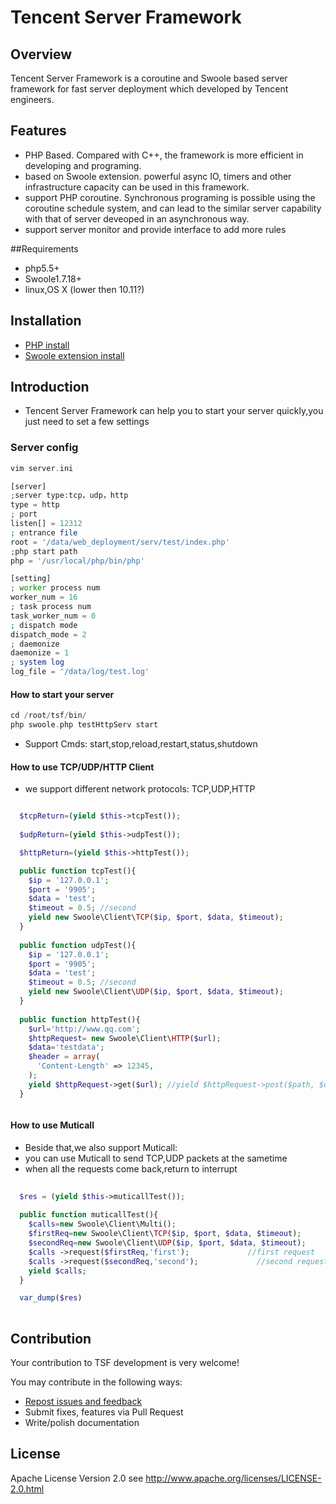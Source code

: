 Tencent Server Framework
=======================

## Overview

Tencent Server Framework is a coroutine and Swoole based server framework for fast server deployment which developed by Tencent engineers.


## Features

- PHP Based. Compared with C++, the framework is more efficient in developing and programing.
- based on Swoole extension. powerful async IO, timers and other infrastructure capacity can be used in this framework.
- support PHP coroutine. Synchronous programing is possible using the coroutine schedule system, and can lead to the similar server capability with that of server deveoped in an asynchronous way.
- support server monitor and provide interface to add more rules 


##Requirements

- php5.5+ 
- Swoole1.7.18+
- linux,OS X (lower then 10.11?)

## Installation
- [PHP install](https://github.com/php/php-src)
- [Swoole extension install](https://github.com/swoole/swoole-src)

## Introduction

- Tencent Server Framework can help you to start your server quickly,you just need to set a few settings

### Server config

```php
vim server.ini

[server]
;server type:tcp，udp，http
type = http
; port
listen[] = 12312
; entrance file
root = '/data/web_deployment/serv/test/index.php'
;php start path
php = '/usr/local/php/bin/php'

[setting]
; worker process num
worker_num = 16
; task process num
task_worker_num = 0
; dispatch mode
dispatch_mode = 2
; daemonize
daemonize = 1
; system log
log_file = '/data/log/test.log'

```
#### How to start your server
```php
cd /root/tsf/bin/
php swoole.php testHttpServ start

```
- Support Cmds: start,stop,reload,restart,status,shutdown

#### How to use TCP/UDP/HTTP Client
- we support different network protocols: TCP,UDP,HTTP

```php

  $tcpReturn=(yield $this->tcpTest());
  
  $udpReturn=(yield $this->udpTest());

  $httpReturn=(yield $this->httpTest());

  public function tcpTest(){
    $ip = '127.0.0.1';
    $port = '9905';
    $data = 'test';
    $timeout = 0.5; //second
    yield new Swoole\Client\TCP($ip, $port, $data, $timeout);
  }
  
  public function udpTest(){
    $ip = '127.0.0.1';
    $port = '9905';
    $data = 'test';
    $timeout = 0.5; //second
    yield new Swoole\Client\UDP($ip, $port, $data, $timeout);
  }
  
  public function httpTest(){
    $url='http://www.qq.com';
    $httpRequest= new Swoole\Client\HTTP($url);
    $data='testdata';
    $header = array(
      'Content-Length' => 12345,
    );
    yield $httpRequest->get($url); //yield $httpRequest->post($path, $data, $header);
  }



```

#### How to use Muticall

- Beside that,we also support Muticall:
- you can use Muticall to send TCP,UDP packets at the sametime
- when all the requests come back,return to interrupt

```php
  
  $res = (yield $this->muticallTest());
  
  public function muticallTest(){
    $calls=new Swoole\Client\Multi();
    $firstReq=new Swoole\Client\TCP($ip, $port, $data, $timeout);
    $secondReq=new Swoole\Client\UDP($ip, $port, $data, $timeout);
    $calls ->request($firstReq,'first');             //first request
    $calls ->request($secondReq,'second');             //second request
    yield $calls;
  }

  var_dump($res)
  
```



## Contribution

Your contribution to TSF development is very welcome!

You may contribute in the following ways:

* [Repost issues and feedback](https://github.com/tencent-php/tsf/issues)
* Submit fixes, features via Pull Request
* Write/polish documentation


## License
Apache License Version 2.0 see http://www.apache.org/licenses/LICENSE-2.0.html

